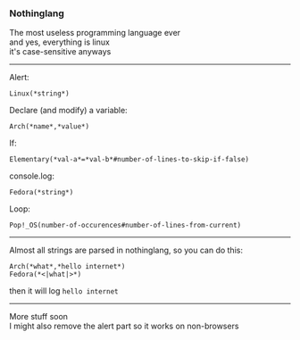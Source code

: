 ### Nothinglang
The most useless programming language ever  
and yes, everything is linux  
it's case-sensitive anyways
___
Alert:
```
Linux(*string*)
```

Declare (and modify) a variable:
```
Arch(*name*,*value*)
```

If:
```
Elementary(*val-a*=*val-b*#number-of-lines-to-skip-if-false)
```

console.log:
```
Fedora(*string*)
```

Loop:
```
Pop!_OS(number-of-occurences#number-of-lines-from-current)
```
___
Almost all strings are parsed in nothinglang, so you can do this:
```
Arch(*what*,*hello internet*)
Fedora(*<|what|>*)
```
then it will log `hello internet`
___
More stuff soon  
I might also remove the alert part so it works on non-browsers
